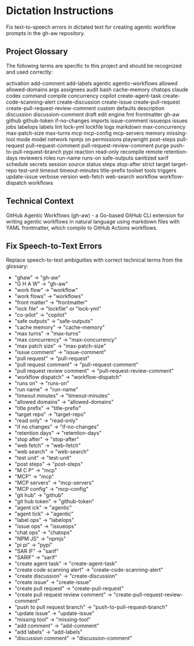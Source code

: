 # Dictation Instructions

Fix text-to-speech errors in dictated text for creating agentic workflow prompts in the gh-aw repository.

## Project Glossary

The following terms are specific to this project and should be recognized and used correctly:

activation
add-comment
add-labels
agentic
agentic-workflows
allowed
allowed-domains
args
assignees
audit
bash
cache-memory
chatops
claude
codex
command
compile
concurrency
copilot
create-agent-task
create-code-scanning-alert
create-discussion
create-issue
create-pull-request
create-pull-request-review-comment
custom
defaults
description
discussion
discussion-comment
draft
edit
engine
fmt
frontmatter
gh-aw
github
github-token
if-no-changes
imports
issue-comment
issueops
issues
jobs
labelops
labels
lint
lock-yml
lockfile
logs
markdown
max-concurrency
max-patch-size
max-turns
mcp
mcp-config
mcp-servers
memory
missing-tool
mode
model
network
npmjs
on
permissions
playwright
post-steps
pull-request
pull-request-comment
pull-request-review-comment
purge
push-to-pull-request-branch
pypi
reaction
read-only
recompile
remote
retention-days
reviewers
roles
run-name
runs-on
safe-outputs
sanitized
sarif
schedule
secrets
session
source
status
steps
stop-after
strict
target
target-repo
test-unit
timeout
timeout-minutes
title-prefix
toolset
tools
triggers
update-issue
verbose
version
web-fetch
web-search
workflow
workflow-dispatch
workflows

## Technical Context

GitHub Agentic Workflows (gh-aw) - a Go-based GitHub CLI extension for writing agentic workflows in natural language using markdown files with YAML frontmatter, which compile to GitHub Actions workflows.

## Fix Speech-to-Text Errors

Replace speech-to-text ambiguities with correct technical terms from the glossary:

- "ghaw" → "gh-aw"
- "G H A W" → "gh-aw"
- "work flow" → "workflow"
- "work flows" → "workflows"
- "front matter" → "frontmatter"
- "lock file" → "lockfile" or "lock-yml"
- "co-pilot" → "copilot"
- "safe outputs" → "safe-outputs"
- "cache memory" → "cache-memory"
- "max turns" → "max-turns"
- "max concurrency" → "max-concurrency"
- "max patch size" → "max-patch-size"
- "issue comment" → "issue-comment"
- "pull request" → "pull-request"
- "pull request comment" → "pull-request-comment"
- "pull request review comment" → "pull-request-review-comment"
- "workflow dispatch" → "workflow-dispatch"
- "runs on" → "runs-on"
- "run name" → "run-name"
- "timeout minutes" → "timeout-minutes"
- "allowed domains" → "allowed-domains"
- "title prefix" → "title-prefix"
- "target repo" → "target-repo"
- "read only" → "read-only"
- "if no changes" → "if-no-changes"
- "retention days" → "retention-days"
- "stop after" → "stop-after"
- "web fetch" → "web-fetch"
- "web search" → "web-search"
- "test unit" → "test-unit"
- "post steps" → "post-steps"
- "M C P" → "mcp"
- "MCP" → "mcp"
- "MCP servers" → "mcp-servers"
- "MCP config" → "mcp-config"
- "git hub" → "github"
- "git hub token" → "github-token"
- "agent ick" → "agentic"
- "agent tick" → "agentic"
- "label ops" → "labelops"
- "issue ops" → "issueops"
- "chat ops" → "chatops"
- "NPM JS" → "npmjs"
- "pi pi" → "pypi"
- "SAR IF" → "sarif"
- "SARIF" → "sarif"
- "create agent task" → "create-agent-task"
- "create code scanning alert" → "create-code-scanning-alert"
- "create discussion" → "create-discussion"
- "create issue" → "create-issue"
- "create pull request" → "create-pull-request"
- "create pull request review comment" → "create-pull-request-review-comment"
- "push to pull request branch" → "push-to-pull-request-branch"
- "update issue" → "update-issue"
- "missing tool" → "missing-tool"
- "add comment" → "add-comment"
- "add labels" → "add-labels"
- "discussion comment" → "discussion-comment"
